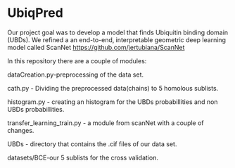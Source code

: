 # UbiqPred
Our project goal was to develop a model that finds Ubiquitin binding domain (UBDs).
We refined a an end-to-end, interpretable geometric deep learning model called ScanNet https://github.com/jertubiana/ScanNet

In this repository there are a couple of modules:

dataCreation.py-preprocessing of the data set.

cath.py - Dividing the preprocessed data(chains) to 5 homolous sublists.

histogram.py - creating an histogram for the UBDs probabillities and non UBDs probabillities.

transfer_learning_train.py - a module from scanNet with a couple of changes.

UBDs - directory that contains the .cif files of our data set.

datasets/BCE-our 5 sublists for the cross validation.
